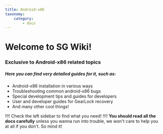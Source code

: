 ```yaml
---
title: Android-x86
taxonomy:
    category:
        - docs
---
```


# Welcome to SG Wiki!

### Exclusive to Android-x86 related topics

##### Here you can find very detailed guides for it, such as:

* Android-x86 installation in various ways
* Troubleshooting common android-x86 bugs
* Special development tips and guides for developers
* User and developer guides for GearLock recovery
* And many other cool things!

!!!! Check the left sidebar to find what you need!
!!!! **You should read all the docs carefully** unless you wanna run into trouble, we won't care to help you at all if you don't. So mind it!
